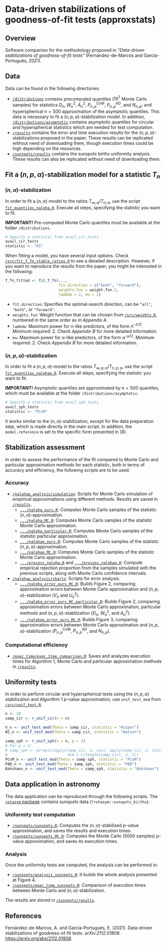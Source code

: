 # Data-driven stabilizations of goodness-of-fit tests (approxstats)

## Overview
Software companion for the methodology proposed in *"Data-driven stabilizations of goodness-of-fit tests"* (Fernández-de-Marcos and García-Portugués, 2021).

## Data

Data can be found in the following directories:

- [`/distributions`](https://github.com/afernandezdemarcos/approxstats/tree/main/distributions) contains precomputed quantiles ($10^7$ Monte Carlo samples) for statistics $D_n$, $W^2_n$, $A^2_n$, $P^{\mathrm{CvM}}_{n, p}$, $P^{\mathrm{AD}}_{n, p}$, and $N_{n, p}$; and hyperspherical $n=500$ approximation of the asymptotic quantiles. This data is necessary to fit a $(n, p, \alpha)$-stabilization model. In addition, [`/distributions/asymptotic`](https://github.com/afernandezdemarcos/approxstats/tree/main/distributions/asymptotic) contains asymptotic quantiles for circular and hyperspherical statistics which are needed for test computation.
- [`/results`](https://github.com/afernandezdemarcos/approxstats/tree/main/results) contains the error and time execution results for the $(n, p, \alpha)$-stabilizations proposed in the paper. These results can be replicated without need of downloading them, though execution times could be high depending on the resources.
- [`/sunspots/results`](https://github.com/afernandezdemarcos/approxstats/tree/main/sunspots/results) contains the sunspots births uniformity analysis. These results can also be replicated without need of downloading them.

## Fit a $(n, p, \alpha)$-stabilization model for a statistic $T_n$

### $(n, \alpha)$-stabilization

In order to fit a $(n, \alpha)$-model to the ratios $T_{\infty; \alpha}/T_{n; \alpha}$, use the script [`fit_quantiles_nalpha.R`](https://github.com/afernandezdemarcos/approxstats/blob/main/fit_quantiles_nalpha.R). Execute all steps, specifying the statistic you want to fit.

**IMPORTANT!** Pre-computed Monte Carlo quantiles must be available at the folder `/distributions`.

```r
# Specify a statistic from avail_cir_tests
avail_cir_tests
statistic <- "KS"
```

When fitting a model, you have several input options. Check [`/src/fit_T_Tn_stable_ratios.R`](https://github.com/afernandezdemarcos/approxstats/blob/main/src/fit_T_Tn_stable_ratios.R) to see a detailed description. However, if you want to reproduce the results from the paper, you might be interested in the following:

```r
T_Tn_fitted <- fit_T_Tn(...,
                        fit.direction = c("both", "forward"),
                        weights.fun = weight.fun.2,
                        lambda = 2, mu = 2)
```

- `fit.direction`: Specifies the optimal-search direction, can be `"all"`, `"both"`, or `"forward"`.
- `weights.fun`: Weight function that can be chosen from [`/src/weights.R`](https://github.com/afernandezdemarcos/approxstats/blob/main/src/weights.R), numbered in the same order as in *Appendix A*.
- `lambda`: Maximum power for $n$-like predictors, of the form $n^{-\lambda/2}$. Minimum required: 2. Check *Appendix B* for more detailed information.
- `mu`: Maximum power for $\alpha$-like predictors, of the form $\alpha^{-\mu/2}$. Minimum required: 2. Check *Appendix B* for more detailed information.

### $(n, p, \alpha)$-stabilization

In order to fit a $(n, p, \alpha)$-model to the ratios $T_{\infty, p; \alpha}/T_{n, p; \alpha}$, use the script [`fit_quantiles_nalphap.R`](https://github.com/afernandezdemarcos/approxstats/blob/main/fit_quantiles_nalphap.R). Execute all steps, specifying the statistic you want to fit. 

**IMPORTANT!** Asymptotic quantiles are approximated by $n=500$ quantiles, which must be available at the folder `/distributions/asymptotic`.

```r
# Specify a statistic from avail_sph_tests
avail_sph_tests
statistic <- "PCvM"
```

It works similar to the $(n, \alpha)$-stabilization, except for the data preparation step, which is made directly in the main script. In addition, the `model.reference` is set to the specific form presented in (8).

## Stabilization assessment

In order to assess the performance of the fit compared to Monte Carlo and particular approximation methods for each statistic, both in terms of accuracy and efficiency, the following scripts are to be used.

### Accuracy

- [`/nalphap_analysis/simulation`](https://github.com/afernandezdemarcos/approxstats/tree/main/results): Scripts for Monte Carlo simulation of empirical approximations using different methods. Results are saved in [`/results`](https://github.com/afernandezdemarcos/approxstats/tree/main/results).
    - [`.../nalpha_ours.R`](https://github.com/afernandezdemarcos/approxstats/blob/main/nalphap_analysis/simulation/nalpha_ours.R): Computes Monte Carlo samples of the statistic $(n, \alpha)$-approximation.
    - [`.../nalpha_MC.R`](https://github.com/afernandezdemarcos/approxstats/blob/main/nalphap_analysis/simulation/nalpha_MC.R): Computes Monte Carlo samples of the statistic Monte Carlo approximation.
    - [`.../nalpha_particular.R`](https://github.com/afernandezdemarcos/approxstats/blob/main/nalphap_analysis/simulation/nalpha_particular.R): Computes Monte Carlo samples of the statistic particular approximation.
    - [`.../nalphap_ours.R`](https://github.com/afernandezdemarcos/approxstats/blob/main/nalphap_analysis/simulation/nalphap_ours.R): Computes Monte Carlo samples of the statistic $(n, p, \alpha)$-approximation.
    - [`.../nalphap_MC.R`](https://github.com/afernandezdemarcos/approxstats/blob/main/nalphap_analysis/simulation/nalphap_MC.R): Computes Monte Carlo samples of the statistic Monte Carlo approximation.
    - [`.../process_nalpha.R`](https://github.com/afernandezdemarcos/approxstats/blob/main/nalphap_analysis/simulation/process_nalpha.R) and [`.../process_nalphap.R`](https://github.com/afernandezdemarcos/approxstats/blob/main/nalphap_analysis/simulation/process_nalphap.R): Compute empirical rejection proportion from the samples simulated with the previous scripts, along with Monte Carlo confidence intervals.
- [`/nalphap_analysis/charts`](https://github.com/afernandezdemarcos/approxstats/tree/main/nalphap_analysis/charts): Scripts for error analysis.
    - [`.../nalpha_error_ours_MC.R`](https://github.com/afernandezdemarcos/approxstats/blob/main/nalphap_analysis/charts/nalpha_error_ours_MC.R): Builds Figure 2, comparing approximation errors between Monte Carlo approximation and $(n, p, \alpha)$-stabilization ($V_n$ and $U^2_n$).
    - [`.../nalpha_error_ours_MC_particular.R`](https://github.com/afernandezdemarcos/approxstats/blob/main/nalphap_analysis/charts/nalpha_error_ours_MC_particular.R): Builds Figure 2, comparing approximation errors between Monte Carlo approximation, particular methods and $(n, p, \alpha)$-stabilization ($D_n$, $W^2_n$, and $A^2_n$).
    - [`.../nalphap_error_ours_MC.R`](https://github.com/afernandezdemarcos/approxstats/blob/main/nalphap_analysis/charts/nalphap_error_ours_MC.R): Builds Figure 3, comparing approximation errors between Monte Carlo approximation and $(n, p, \alpha)$-stabilization ($P^{\mathrm{CvM}}_{n, p}$, $P^{\mathrm{AD}}_{n, p}$, and $N_{n, p}$).

### Computational efficiency

- [`/exec_time/exec_time_comparison.R`](https://github.com/afernandezdemarcos/approxstats/blob/main/exec_time/exec_time_comparison.R): Saves and analyzes execution times for Algorithm 1, Monte Carlo and particular approximation methods in [`/results`](https://github.com/afernandezdemarcos/approxstats/tree/main/results).

## Uniformity tests

In order to perform circular and hyperspherical tests using the $(n, p, \alpha)$ stabilization and Algorithm 1 $p$-value approximation, use `unif_test_mod` from [`/src/unif_test.R`](https://github.com/afernandezdemarcos/approxstats/blob/main/src/unif_test.R).

```r
n <- 10
samp_cir <- r_unif_cir(n = n)

V_n <- unif_test_mod(Theta = samp_cir, statistic = "Kuiper")
W2_n <- unif_test_mod(Theta = samp_cir, statistic = "Watson")

samp_sph <- r_unif_sph(n = n, p = 3)
# For p = 2; 
# samp_sph <- array(c(apply(samp_cir, 2, cos), apply(samp_cir, 2, sin)), 
#                           dim = c(length(samp_cir), 2, 1))
PCvM_n <- unif_test_mod(Theta = samp_sph, statistic = "PCvM")
PAD_n <- unif_test_mod(Theta = samp_sph, statistic = "PAD")
Bakshaev_n <- unif_test_mod(Theta = samp_sph, statistic = "Bakshaev")
```

## Data application in astronomy

The data application can be reproduced through the following scripts. The [`rotasym` package](https://github.com/egarpor/rotasym/) contains sunspots data (`?rotasym::sunspots_births`).

### Uniformity test computation

- [`/sunspots/sunspots.R`](https://github.com/afernandezdemarcos/approxstats/blob/main/sunspots/sunspots.R): Computes the $(n, \alpha)$-stabilized $p$-value approximation, and saves the results and execution times.
- [`/sunspots/sunspots_MC.R`](https://github.com/afernandezdemarcos/approxstats/blob/main/sunspots/sunspots_MC.R): Computes the Monte Carlo (5000 samples) $p$-value approximation, and saves its execution times.

### Analysis

Once the uniformity tests are computed, the analysis can be performed in:

- [`/sunspots/analysis_sunspots.R`](https://github.com/afernandezdemarcos/approxstats/blob/main/sunspots/analysis_sunspots.R): It builds the whole analysis presented at Figure 4.
- [`/sunspots/exec_time_sunspots.R`](https://github.com/afernandezdemarcos/approxstats/blob/main/sunspots/exec_time_sunspots.R): Comparison of execution times between Monte Carlo and $(n, \alpha)$-stabilization.

The results are stored in [`/sunspots/results`](https://github.com/afernandezdemarcos/approxstats/tree/main/sunspots/results).

## References

Fernández-de-Marcos, A. and García-Portugués, E. (2021). Data-driven stabilizations of goodness-of-fit tests. *arXiv:2112.01808*. <https://arxiv.org/abs/2112.01808>.
